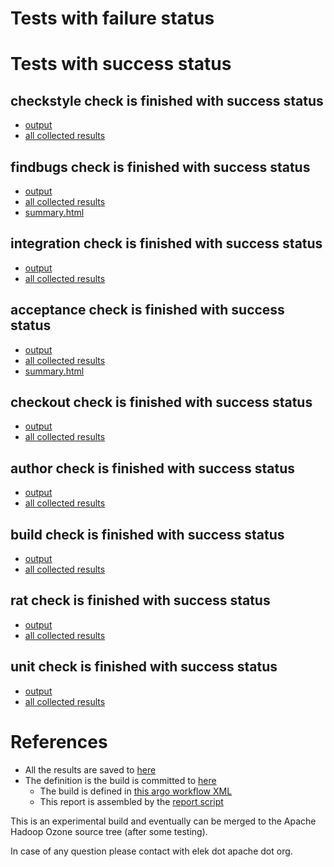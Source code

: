 # Tests with failure status


# Tests with success status

## checkstyle check is finished with success status

   * [output](https://raw.githubusercontent.com/elek/ozone-ci-q4/master/ozone/ozone-build-dev-wnzqk/checkstyle/output.log)
   * [all collected results](https://github.com/elek/ozone-ci-q4/tree/master/ozone/ozone-build-dev-wnzqk/checkstyle)


## findbugs check is finished with success status

   * [output](https://raw.githubusercontent.com/elek/ozone-ci-q4/master/ozone/ozone-build-dev-wnzqk/findbugs/output.log)
   * [all collected results](https://github.com/elek/ozone-ci-q4/tree/master/ozone/ozone-build-dev-wnzqk/findbugs)
   * [summary.html](https://elek.github.io/ozone-ci-q4/ozone/ozone-build-dev-wnzqk/findbugs/summary.html)


## integration check is finished with success status

   * [output](https://raw.githubusercontent.com/elek/ozone-ci-q4/master/ozone/ozone-build-dev-wnzqk/integration/output.log)
   * [all collected results](https://github.com/elek/ozone-ci-q4/tree/master/ozone/ozone-build-dev-wnzqk/integration)


## acceptance check is finished with success status

   * [output](https://raw.githubusercontent.com/elek/ozone-ci-q4/master/ozone/ozone-build-dev-wnzqk/acceptance/output.log)
   * [all collected results](https://github.com/elek/ozone-ci-q4/tree/master/ozone/ozone-build-dev-wnzqk/acceptance)
   * [summary.html](https://elek.github.io/ozone-ci-q4/ozone/ozone-build-dev-wnzqk/acceptance/summary.html)


## checkout check is finished with success status

   * [output](https://raw.githubusercontent.com/elek/ozone-ci-q4/master/ozone/ozone-build-dev-wnzqk/checkout/output.log)
   * [all collected results](https://github.com/elek/ozone-ci-q4/tree/master/ozone/ozone-build-dev-wnzqk/checkout)


## author check is finished with success status

   * [output](https://raw.githubusercontent.com/elek/ozone-ci-q4/master/ozone/ozone-build-dev-wnzqk/author/output.log)
   * [all collected results](https://github.com/elek/ozone-ci-q4/tree/master/ozone/ozone-build-dev-wnzqk/author)


## build check is finished with success status

   * [output](https://raw.githubusercontent.com/elek/ozone-ci-q4/master/ozone/ozone-build-dev-wnzqk/build/output.log)
   * [all collected results](https://github.com/elek/ozone-ci-q4/tree/master/ozone/ozone-build-dev-wnzqk/build)


## rat check is finished with success status

   * [output](https://raw.githubusercontent.com/elek/ozone-ci-q4/master/ozone/ozone-build-dev-wnzqk/rat/output.log)
   * [all collected results](https://github.com/elek/ozone-ci-q4/tree/master/ozone/ozone-build-dev-wnzqk/rat)


## unit check is finished with success status

   * [output](https://raw.githubusercontent.com/elek/ozone-ci-q4/master/ozone/ozone-build-dev-wnzqk/unit/output.log)
   * [all collected results](https://github.com/elek/ozone-ci-q4/tree/master/ozone/ozone-build-dev-wnzqk/unit)




# References

 * All the results are saved to [here](https://github.com/elek/ozone-ci-q4/tree/master/ozone/ozone-build-dev-wnzqk/)
 * The definition is the build is committed to [here](https://github.com/elek/argo-ozone)
    * The build is defined in [this argo workflow XML](https://github.com/elek/argo-ozone/blob/master/ozone-build.yaml)
    * This report is assembled by the [report script](https://github.com/elek/argo-ozone/blob/master/scripts/report.sh)

This is an experimental build and eventually can be merged to the Apache Hadoop Ozone source tree (after some testing).

In case of any question please contact with elek dot apache dot org.
